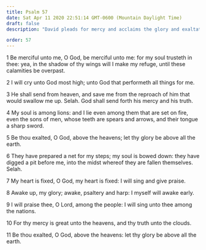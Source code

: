 ```yaml
---
title: Psalm 57
date: Sat Apr 11 2020 22:51:14 GMT-0600 (Mountain Daylight Time)
draft: false
description: "David pleads for mercy and acclaims the glory and exaltation of God."

order: 57
---
```

    
1 Be merciful unto me, O God, be merciful unto me: for my soul trusteth in thee: yea, in the shadow of thy wings will I make my refuge, until these calamities be overpast.

2 I will cry unto God most high; unto God that performeth all things for me.

3 He shall send from heaven, and save me from the reproach of him that would swallow me up. Selah. God shall send forth his mercy and his truth.

4 My soul is among lions: and I lie even among them that are set on fire, even the sons of men, whose teeth are spears and arrows, and their tongue a sharp sword.

5 Be thou exalted, O God, above the heavens; let thy glory be above all the earth.

6 They have prepared a net for my steps; my soul is bowed down: they have digged a pit before me, into the midst whereof they are fallen themselves. Selah.

7 My heart is fixed, O God, my heart is fixed: I will sing and give praise.

8 Awake up, my glory; awake, psaltery and harp: I myself will awake early.

9 I will praise thee, O Lord, among the people: I will sing unto thee among the nations.

10 For thy mercy is great unto the heavens, and thy truth unto the clouds.

11 Be thou exalted, O God, above the heavens: let thy glory be above all the earth.

